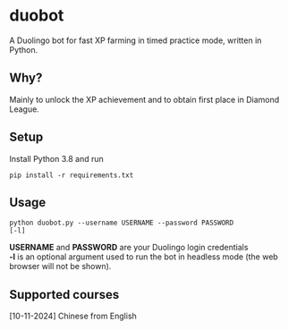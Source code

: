 # duobot

A Duolingo bot for fast XP farming in timed practice mode, written in Python.

## Why?

Mainly to unlock the XP achievement and to obtain first place in Diamond League. 

## Setup

Install Python 3.8 and run

<code>pip install -r requirements.txt</code>

## Usage

<code>python duobot.py --username USERNAME --password PASSWORD [-l]</code>

**USERNAME** and **PASSWORD** are your Duolingo login credentials<br>
**-l** is an optional argument used to run the bot in headless mode (the web browser will not be shown).

## Supported courses

[10-11-2024] Chinese from English